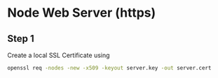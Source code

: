# Node Web Server (https)

## Step 1

Create a local SSL Certificate using

```bash
openssl req -nodes -new -x509 -keyout server.key -out server.cert
```
